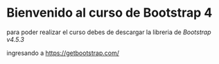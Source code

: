 # Bienvenido al curso de Bootstrap 4 

para poder realizar el curso debes de descargar la libreria de *Bootstrap v4.5.3* 

ingresando a https://getbootstrap.com/
